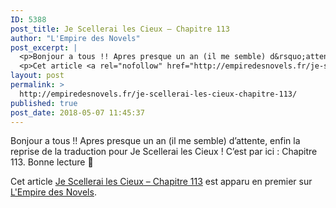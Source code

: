 ```yaml
---
ID: 5388
post_title: Je Scellerai les Cieux – Chapitre 113
author: "L'Empire des Novels"
post_excerpt: |
  <p>Bonjour a tous !! Apres presque un an (il me semble) d&rsquo;attente, enfin la reprise de la traduction pour Je Scellerai les Cieux ! C&rsquo;est par ici : Chapitre 113. Bonne lecture &#128578;</p>
  <p>Cet article <a rel="nofollow" href="http://empiredesnovels.fr/je-scellerai-les-cieux-chapitre-113/">Je Scellerai les Cieux &ndash; Chapitre 113</a> est apparu en premier sur <a rel="nofollow" href="http://empiredesnovels.fr/">L'Empire des Novels</a>.</p>
layout: post
permalink: >
  http://empiredesnovels.fr/je-scellerai-les-cieux-chapitre-113/
published: true
post_date: 2018-05-07 11:45:37
---
```

<p>Bonjour a tous !! Apres presque un an (il me semble) d&#8217;attente, enfin la reprise de la traduction pour Je Scellerai les Cieux ! C&#8217;est par ici : Chapitre 113. Bonne lecture 🙂</p>
<p>Cet article <a rel="nofollow" href="http://empiredesnovels.fr/je-scellerai-les-cieux-chapitre-113/">Je Scellerai les Cieux &#8211; Chapitre 113</a> est apparu en premier sur <a rel="nofollow" href="http://empiredesnovels.fr/">L&#039;Empire des Novels</a>.</p>